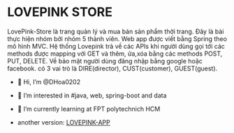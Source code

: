 # LOVEPINK STORE
LovePink-Store là trang quản lý và mua bán sản phẩm thời trang. Đây là bài thực hiện nhóm bởi nhóm 5 thành viên.
Web app được viết bằng Spring theo mô hình MVC. Hệ thống Lovepink trả về các APIs khi người dùng gọi tới các methods được mapping với GET và thêm, ửa,xóa bằng các methods POST, PUT, DELETE. 
Về bảo mật người dùng đăng nhập bằng google hoặc facebook. có 3 vai trò là DIRE(director), CUST(customer), GUEST(guest).

- 👋 Hi, I’m @DHoa0202
- 👀 I’m interested in #java, web, spring-boot and data
- 🌱 I’m currently learning at FPT polytechnich HCM

- another version: [LOVEPINK-APP]([https://drive.google.com/drive/folders/1NXANxD-5kWfUZG9FzfhBg-b6GnQA6LbQ?usp=sharing])
